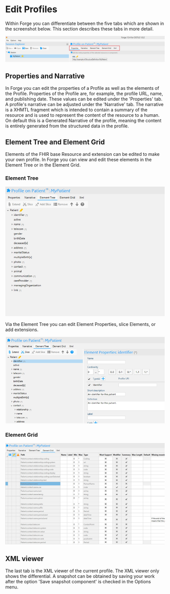 # Edit Profiles

Within Forge you can differentiate between the five tabs which are shown
in the screenshot below. This section describes these tabs in more
detail.

![The tabs in Forge for editing a profile](../images/EditProfileTabs.jpg)

## Properties and Narrative

In Forge you can edit the properties of a Profile as well as the
elements of the Profile. Properties of the Profile are, for example, the
profile URL, name, and publishing date. These values can be edited under
the \'Properties\' tab. A profile\'s narrative can be adjusted under the
\'Narrative\' tab. The narrative is a XHMTL fragment which is intended
to contain a summary of the resource and is used to represent the
content of the resource to a human. On default this is a Generated
Narrative of the profile, meaning the content is entirely generated from
the structured data in the profile. 

## Element Tree and Element Grid

Elements of the FHIR base Resource and extension can be edited to make
your own profile. In Forge you can view and edit these elements in the
Element Tree or in the Element Grid. 

### Element Tree
![The Element Tree overview in Forge](../images/ElementTree.jpg)

Via the Element Tree you can edit Element Properties, slice Elements, or
add extensions.

![Editing with the Element Tree overview in Forge](../images/ElementTreeEdit.jpg)

### Element Grid
![The Element Grid overview in Forge](../images/ElementGrid.jpg)

## XML viewer

The last tab is the XML viewer of the current profile. The XML viewer
only shows the differential. A snapshot can be obtained by saving your
work after the option \'Save snapshot component\' is checked in the
Options menu.